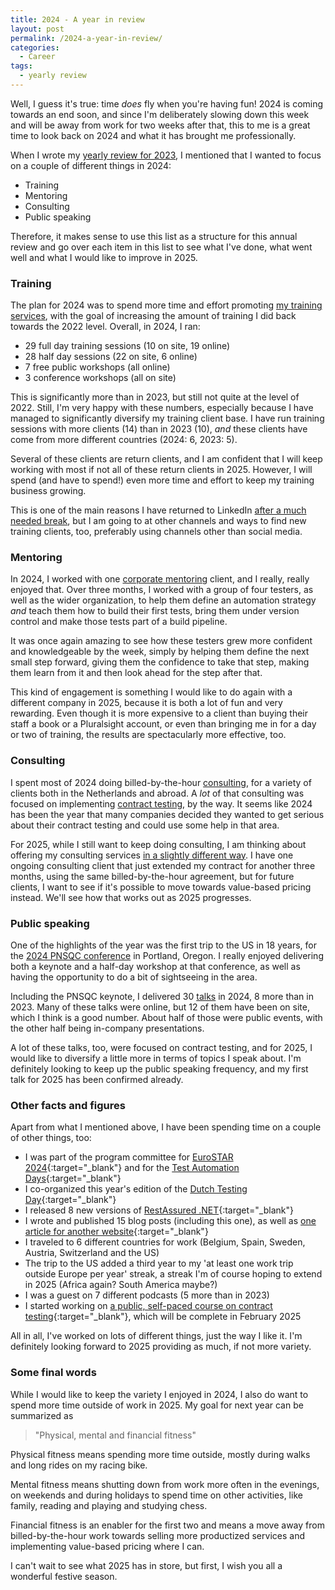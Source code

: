 ```yaml
---
title: 2024 - A year in review
layout: post
permalink: /2024-a-year-in-review/
categories:
  - Career 
tags:
  - yearly review
---
```

Well, I guess it's true: time _does_ fly when you're having fun! 2024 is coming towards an end soon, and since I'm deliberately slowing down this week and will be away from work for two weeks after that, this to me is a great time to look back on 2024 and what it has brought me professionally.

When I wrote my [yearly review for 2023](/2023-a-year-in-review/), I mentioned that I wanted to focus on a couple of different things in 2024:

* Training
* Mentoring
* Consulting
* Public speaking

Therefore, it makes sense to use this list as a structure for this annual review and go over each item in this list to see what I've done, what went well and what I would like to improve in 2025.

### Training
The plan for 2024 was to spend more time and effort promoting [my training services](/training/), with the goal of increasing the amount of training I did back towards the 2022 level. Overall, in 2024, I ran:

* 29 full day training sessions (10 on site, 19 online)
* 28 half day sessions (22 on site, 6 online)
* 7 free public workshops (all online)
* 3 conference workshops (all on site)

This is significantly more than in 2023, but still not quite at the level of 2022. Still, I'm very happy with these numbers, especially because I have managed to significantly diversify my training client base. I have run training sessions with more clients (14) than in 2023 (10), _and_ these clients have come from more different countries (2024: 6, 2023: 5).

Several of these clients are return clients, and I am confident that I will keep working with most if not all of these return clients in 2025. However, I will spend (and have to spend!) even more time and effort to keep my training business growing.

This is one of the main reasons I have returned to LinkedIn [after a much needed break](/dialing-down-on-linkedin/), but I am going to at other channels and ways to find new training clients, too, preferably using channels other than social media.

### Mentoring
In 2024, I worked with one [corporate mentoring](/mentoring/) client, and I really, really enjoyed that. Over three months, I worked with a group of four testers, as well as the wider organization, to help them define an automation strategy _and_ teach them how to build their first tests, bring them under version control and make those tests part of a build pipeline.

It was once again amazing to see how these testers grew more confident and knowledgeable by the week, simply by helping them define the next small step forward, giving them the confidence to take that step, making them learn from it and then look ahead for the step after that.

This kind of engagement is something I would like to do again with a different company in 2025, because it is both a lot of fun and very rewarding. Even though it is more expensive to a client than buying their staff a book or a Pluralsight account, or even than bringing me in for a day or two of training, the results are spectacularly more effective, too.

### Consulting
I spent most of 2024 doing billed-by-the-hour [consulting](/consulting/), for a variety of clients both in the Netherlands and abroad. A _lot_ of that consulting was focused on implementing [contract testing](/training/contract-testing/), by the way. It seems like 2024 has been the year that many companies decided they wanted to get serious about their contract testing and could use some help in that area.

For 2025, while I still want to keep doing consulting, I am thinking about offering my consulting services [in a slightly different way](/on-ditching-hourly-and-productizing-my-services/). I have one ongoing consulting client that just extended my contract for another three months, using the same billed-by-the-hour agreement, but for future clients, I want to see if it's possible to move towards value-based pricing instead. We'll see how that works out as 2025 progresses.

### Public speaking
One of the highlights of the year was the first trip to the US in 18 years, for the [2024 PNSQC conference](/pnsqc-2024-experience-report/) in Portland, Oregon. I really enjoyed delivering both a keynote and a half-day workshop at that conference, as well as having the opportunity to do a bit of sightseeing in the area.

Including the PNSQC keynote, I delivered 30 [talks](/talks/) in 2024, 8 more than in 2023. Many of these talks were online, but 12 of them have been on site, which I think is a good number. About half of those were public events, with the other half being in-company presentations.

A lot of these talks, too, were focused on contract testing, and for 2025, I would like to diversify a little more in terms of topics I speak about. I'm definitely looking to keep up the public speaking frequency, and my first talk for 2025 has been confirmed already.

### Other facts and figures
Apart from what I mentioned above, I have been spending time on a couple of other things, too:

* I was part of the program committee for [EuroSTAR 2024](https://conference.eurostarsoftwaretesting.com/){:target="_blank"} and for the [Test Automation Days](https://testautomationdays.com/){:target="_blank"}
* I co-organized this year's edition of the [Dutch Testing Day](https://testdag.nl){:target="_blank"}
* I released 8 new versions of [RestAssured .NET](https://github.com/basdijkstra/rest-assured-net){:target="_blank"}
* I wrote and published 15 blog posts (including this one), as well as [one article for another website](https://www.practitest.com/resource-center/blog/contract-testing-bridges-integration-testing/){:target="_blank"}
* I traveled to 6 different countries for work (Belgium, Spain, Sweden, Austria, Switzerland and the US)
* The trip to the US added a third year to my 'at least one work trip outside Europe per year' streak, a streak I'm of course hoping to extend in 2025 (Africa again? South America maybe?)
* I was a guest on 7 different podcasts (5 more than in 2023)
* I started working on [a public, self-paced course on contract testing](https://ontestautomation.teachable.com/p/practical-contract-testing-with-pact){:target="_blank"}, which will be complete in February 2025

All in all, I've worked on lots of different things, just the way I like it. I'm definitely looking forward to 2025 providing as much, if not more variety.

### Some final words
While I would like to keep the variety I enjoyed in 2024, I also do want to spend more time outside of work in 2025. My goal for next year can be summarized as

> "Physical, mental and financial fitness"

Physical fitness means spending more time outside, mostly during walks and long rides on my racing bike.

Mental fitness means shutting down from work more often in the evenings, on weekends and during holidays to spend time on other activities, like family, reading and playing and studying chess.

Financial fitness is an enabler for the first two and means a move away from billed-by-the-hour work towards selling more productized services and implementing value-based pricing where I can.

I can't wait to see what 2025 has in store, but first, I wish you all a wonderful festive season.